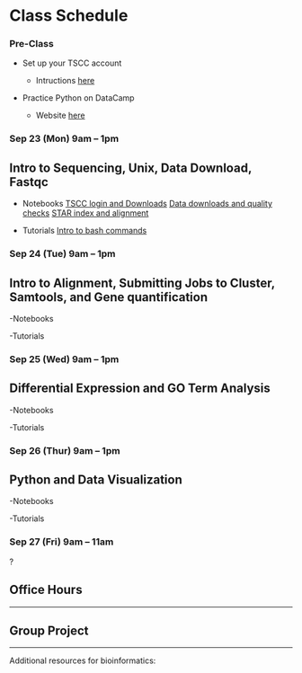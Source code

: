 
# Class Schedule 

### Pre-Class
- Set up your TSCC account
   - Intructions [here]()

- Practice Python on DataCamp
   - Website [here]()

### Sep 23 (Mon) 9am – 1pm 
## Intro to Sequencing, Unix, Data Download, Fastqc
- Notebooks
[TSCC login and Downloads]()
[Data downloads and quality checks]()
[STAR index and alignment]()

- Tutorials
[Intro to bash commands]()



### Sep 24 (Tue) 9am – 1pm 
## Intro to Alignment, Submitting Jobs to Cluster, Samtools, and Gene quantification

-Notebooks

-Tutorials 

### Sep 25 (Wed) 9am – 1pm
## Differential Expression and GO Term Analysis

-Notebooks

-Tutorials 

### Sep 26 (Thur) 9am – 1pm
## Python and Data Visualization

-Notebooks

-Tutorials 


### Sep 27 (Fri) 9am – 11am 
?




## Office Hours

*************************************************************************

## Group Project
 
 
 
 
*************************************************************************

Additional resources for bioinformatics:




